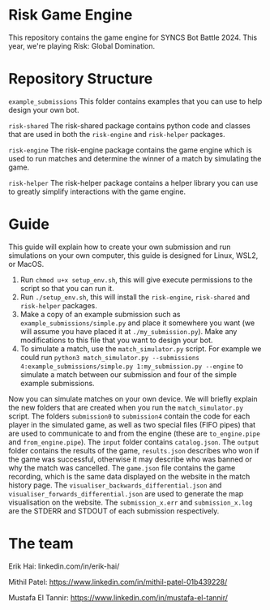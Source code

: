# Risk Game Engine

This repository contains the game engine for SYNCS Bot Battle 2024. This year, we're playing Risk: Global Domination.

# Repository Structure

`example_submissions`
This folder contains examples that you can use to help design your own bot.

`risk-shared`
The risk-shared package contains python code and classes that are used in both the `risk-engine` and `risk-helper` packages.

`risk-engine`
The risk-engine package contains the game engine which is used to run matches and determine the winner of a match by simulating the game.

`risk-helper`
The risk-helper package contains a helper library you can use to greatly simplify interactions with the game engine.

# Guide

This guide will explain how to create your own submission and run simulations on your own computer, this guide is designed for Linux, WSL2, or MacOS.

1. Run `chmod u+x setup_env.sh`, this will give execute permissions to the script so that you can run it.
2. Run `./setup_env.sh`, this will install the `risk-engine`, `risk-shared` and `risk-helper` packages.
3. Make a copy of an example submission such as `example_submissions/simple.py` and place it somewhere you want (we will assume you have placed it at `./my_submission.py`). Make any modifications to this file that you want to design your bot.
4. To simulate a match, use the `match_simulator.py` script. For example we could run `python3 match_simulator.py --submissions 4:example_submissions/simple.py 1:my_submission.py --engine` to simulate a match between our submission and four of the simple example submissions.

Now you can simulate matches on your own device. We will briefly explain the new folders that are created when you run the `match_simulator.py` script. The folders `submission0` to `submission4` contain the code for each player in the simulated game, as well as two special files (FIFO pipes) that are used to communicate to and from the engine (these are `to_engine.pipe` and `from_engine.pipe`). 
The `input` folder contains `catalog.json`. The `output` folder contains the results of the game, `results.json` describes who won if the game was successful, otherwise it may describe who was banned or why the match was cancelled. The `game.json` file contains the game recording, which is the same data displayed on the website in the match history page. The `visualiser_backwards_differential.json` and `visualiser_forwards_differential.json` are used to generate the map visualisation on the website. The `submission_x.err` and `submission_x.log` are the STDERR and STDOUT of each submission respectively.


# The team
Erik Hai: linkedin.com/in/erik-hai/

Mithil Patel: https://www.linkedin.com/in/mithil-patel-01b439228/

Mustafa El Tannir: https://www.linkedin.com/in/mustafa-el-tannir/
